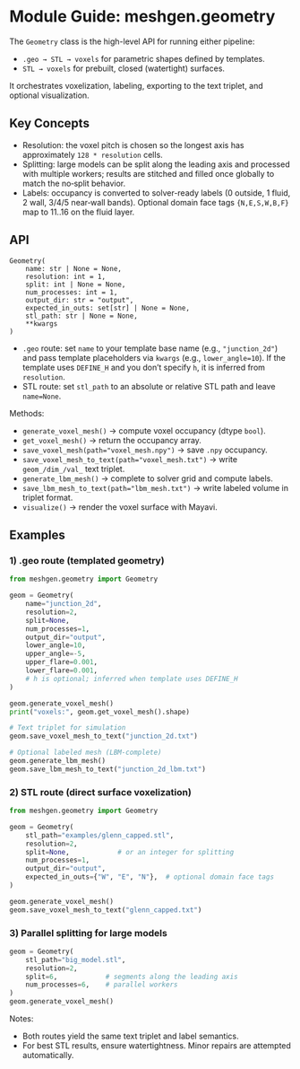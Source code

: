 # Module Guide: meshgen.geometry

The `Geometry` class is the high-level API for running either pipeline:

- `.geo → STL → voxels` for parametric shapes defined by templates.
- `STL → voxels` for prebuilt, closed (watertight) surfaces.

It orchestrates voxelization, labeling, exporting to the text triplet, and optional visualization.

## Key Concepts

- Resolution: the voxel pitch is chosen so the longest axis has approximately `128 * resolution` cells.
- Splitting: large models can be split along the leading axis and processed with multiple workers; results are stitched and filled once globally to match the no‑split behavior.
- Labels: occupancy is converted to solver-ready labels (0 outside, 1 fluid, 2 wall, 3/4/5 near‑wall bands). Optional domain face tags `{N,E,S,W,B,F}` map to 11..16 on the fluid layer.

## API

```
Geometry(
    name: str | None = None,
    resolution: int = 1,
    split: int | None = None,
    num_processes: int = 1,
    output_dir: str = "output",
    expected_in_outs: set[str] | None = None,
    stl_path: str | None = None,
    **kwargs
)
```

- `.geo` route: set `name` to your template base name (e.g., `"junction_2d"`) and pass template placeholders via `kwargs` (e.g., `lower_angle=10`). If the template uses `DEFINE_H` and you don’t specify `h`, it is inferred from `resolution`.
- STL route: set `stl_path` to an absolute or relative STL path and leave `name=None`.

Methods:
- `generate_voxel_mesh()` → compute voxel occupancy (dtype `bool`).
- `get_voxel_mesh()` → return the occupancy array.
- `save_voxel_mesh(path="voxel_mesh.npy")` → save `.npy` occupancy.
- `save_voxel_mesh_to_text(path="voxel_mesh.txt")` → write `geom_/dim_/val_` text triplet.
- `generate_lbm_mesh()` → complete to solver grid and compute labels.
- `save_lbm_mesh_to_text(path="lbm_mesh.txt")` → write labeled volume in triplet format.
- `visualize()` → render the voxel surface with Mayavi.

## Examples

### 1) .geo route (templated geometry)

```python
from meshgen.geometry import Geometry

geom = Geometry(
    name="junction_2d",
    resolution=2,
    split=None,
    num_processes=1,
    output_dir="output",
    lower_angle=10,
    upper_angle=-5,
    upper_flare=0.001,
    lower_flare=0.001,
    # h is optional; inferred when template uses DEFINE_H
)

geom.generate_voxel_mesh()
print("voxels:", geom.get_voxel_mesh().shape)

# Text triplet for simulation
geom.save_voxel_mesh_to_text("junction_2d.txt")

# Optional labeled mesh (LBM-complete)
geom.generate_lbm_mesh()
geom.save_lbm_mesh_to_text("junction_2d_lbm.txt")
```

### 2) STL route (direct surface voxelization)

```python
from meshgen.geometry import Geometry

geom = Geometry(
    stl_path="examples/glenn_capped.stl",
    resolution=2,
    split=None,            # or an integer for splitting
    num_processes=1,
    output_dir="output",
    expected_in_outs={"W", "E", "N"},  # optional domain face tags
)

geom.generate_voxel_mesh()
geom.save_voxel_mesh_to_text("glenn_capped.txt")
```

### 3) Parallel splitting for large models

```python
geom = Geometry(
    stl_path="big_model.stl",
    resolution=2,
    split=6,            # segments along the leading axis
    num_processes=6,    # parallel workers
)
geom.generate_voxel_mesh()
```

Notes:
- Both routes yield the same text triplet and label semantics.
- For best STL results, ensure watertightness. Minor repairs are attempted automatically.

